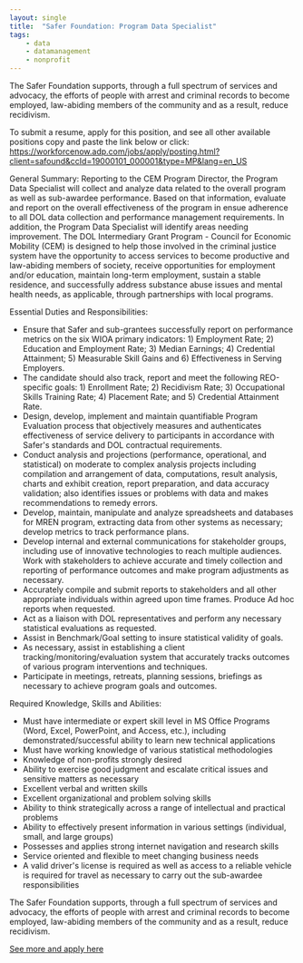 ```yaml
---
layout: single
title:  "Safer Foundation: Program Data Specialist"
tags: 
    - data
    - datamanagement
    - nonprofit
---
```


The Safer Foundation supports, through a full spectrum of services and advocacy, the efforts of people with arrest and criminal records to become employed, law-abiding members of the community and as a result, reduce recidivism.

To submit a resume, apply for this position, and see all other available positions copy and paste the link below or click: 
https://workforcenow.adp.com/jobs/apply/posting.html?client=safound&ccId=19000101_000001&type=MP&lang=en_US

General Summary: Reporting to the CEM Program Director, the Program Data Specialist will collect and analyze data related to the overall program as well as sub-awardee performance. Based on that information, evaluate and report on the overall effectiveness of the program in ensue adherence to all DOL data collection and performance management requirements. In addition, the Program Data Specialist will identify areas needing improvement. The DOL Intermediary Grant Program - Council for Economic Mobility (CEM) is designed to help those involved in the criminal justice system have the opportunity to access services to become productive and law-abiding members of society, receive opportunities for employment and/or education, maintain long-term employment, sustain a stable residence, and successfully address substance abuse issues and mental health needs, as applicable, through partnerships with local programs.
  
Essential Duties and Responsibilities:
* Ensure that Safer and sub-grantees successfully report on performance metrics on the six WIOA primary indicators: 1) Employment Rate; 2) Education and Employment Rate; 3) Median Earnings; 4) Credential Attainment; 5) Measurable Skill Gains and 6) Effectiveness in Serving Employers.
* The candidate should also track, report and meet the following REO-specific goals: 1) Enrollment Rate; 2) Recidivism Rate; 3) Occupational Skills Training Rate; 4) Placement Rate; and 5) Credential Attainment Rate.
* Design, develop, implement and maintain quantifiable Program Evaluation process that objectively measures and authenticates effectiveness of service delivery to participants in accordance with Safer's standards and DOL contractual requirements.
* Conduct analysis and projections (performance, operational, and statistical) on moderate to complex analysis projects including compilation and arrangement of data, computations, result analysis, charts and exhibit creation, report preparation, and data accuracy validation; also identifies issues or problems with data and makes recommendations to remedy errors.
* Develop, maintain, manipulate and analyze spreadsheets and databases for MREN program, extracting data from other systems as necessary; develop metrics to track performance plans.
* Develop internal and external communications for stakeholder groups, including use of innovative technologies to reach multiple audiences. Work with stakeholders to achieve accurate and timely collection and reporting of performance outcomes and make program adjustments as necessary.
* Accurately compile and submit reports to stakeholders and all other appropriate individuals within agreed upon time frames. Produce Ad hoc reports when requested.
* Act as a liaison with DOL representatives and perform any necessary statistical evaluations as requested.
* Assist in Benchmark/Goal setting to insure statistical validity of goals.
* As necessary, assist in establishing a client tracking/monitoring/evaluation  system that accurately tracks outcomes of various program interventions and techniques.
* Participate in meetings, retreats, planning sessions, briefings as necessary to achieve program goals and outcomes.
 
Required Knowledge, Skills and Abilities:
* Must have intermediate or expert skill level in MS Office Programs (Word, Excel, PowerPoint, and Access, etc.), including demonstrated/successful ability to learn new technical applications
* Must have working knowledge of various statistical methodologies
* Knowledge of non-profits strongly desired
* Ability to exercise good judgment and escalate critical issues and sensitive matters as necessary
* Excellent verbal and written skills
* Excellent organizational and problem solving skills
* Ability to think strategically across a range of intellectual and practical problems
* Ability to effectively present information in various settings (individual, small, and large groups)
* Possesses and applies strong internet navigation and research skills
* Service oriented and flexible to meet changing business needs
* A valid driver's license is required as well as access to a reliable vehicle is required for travel as necessary to carry out the sub-awardee responsibilities 
 
The Safer Foundation supports, through a full spectrum of services and advocacy, the efforts of people with arrest and criminal records to become employed, law-abiding members of the community and as a result, reduce recidivism.

[See more and apply here](https://workforcenow.adp.com/mascsr/default/mdf/recruitment/recruitment.html?cid=ac5fbe3f-8ce8-4a7c-a4bf-b45f9ddf2e02&ccId=19000101_000001&type=MP&lang=en_US&selectedMenuKey=CurrentOpenings)
